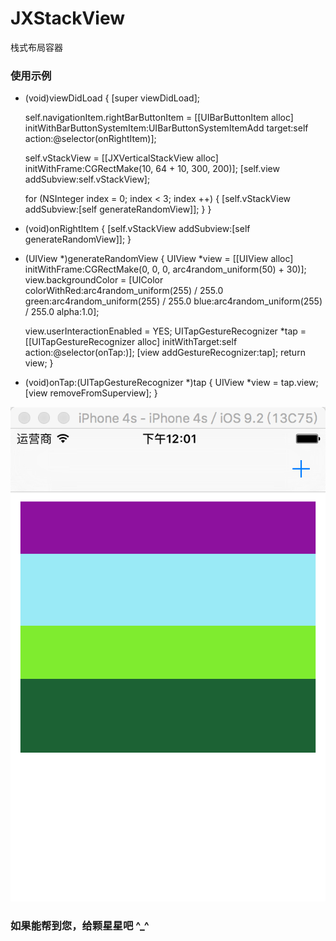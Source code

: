 # JXStackView
栈式布局容器

### 使用示例
- (void)viewDidLoad
{
    [super viewDidLoad];

    self.navigationItem.rightBarButtonItem = [[UIBarButtonItem alloc] initWithBarButtonSystemItem:UIBarButtonSystemItemAdd target:self action:@selector(onRightItem)];

    self.vStackView = [[JXVerticalStackView alloc] initWithFrame:CGRectMake(10, 64 + 10, 300, 200)];
    [self.view addSubview:self.vStackView];

    for (NSInteger index = 0; index < 3; index ++)
    {
        [self.vStackView addSubview:[self generateRandomView]];
    }
}

- (void)onRightItem
{
    [self.vStackView addSubview:[self generateRandomView]];
}

- (UIView *)generateRandomView
{
    UIView *view = [[UIView alloc] initWithFrame:CGRectMake(0, 0, 0, arc4random_uniform(50) + 30)];
    view.backgroundColor = [UIColor colorWithRed:arc4random_uniform(255) / 255.0 green:arc4random_uniform(255) / 255.0 blue:arc4random_uniform(255) / 255.0 alpha:1.0];

    view.userInteractionEnabled = YES;
    UITapGestureRecognizer *tap = [[UITapGestureRecognizer alloc] initWithTarget:self action:@selector(onTap:)];
    [view addGestureRecognizer:tap];
    return view;
}

- (void)onTap:(UITapGestureRecognizer *)tap
{
    UIView *view = tap.view;
    [view removeFromSuperview];
}

![image](https://github.com/JiongXing/JXStackView/raw/master/screenshots/screenshots1.png)
### 如果能帮到您，给颗星星吧 ^_^
